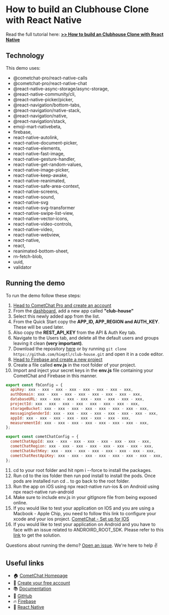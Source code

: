 # How to build an Clubhouse Clone with React Native

Read the full tutorial here: [**>> How to build an Clubhouse Clone with React Native**](https://www.cometchat.com/tutorials/#)

## Technology

This demo uses:

- @cometchat-pro/react-native-calls
- @cometchat-pro/react-native-chat
- @react-native-async-storage/async-storage,
- @react-native-community/cli,
- @react-native-picker/picker,
- @react-navigation/bottom-tabs,
- @react-navigation/native-stack,
- @react-navigation/native,
- @react-navigation/stack,
- emoji-mart-nativebeta,
- firebase,
- react-native-autolink,
- react-native-document-picker,
- react-native-elements,
- react-native-fast-image,
- react-native-gesture-handler,
- react-native-get-random-values,
- react-native-image-picker,
- react-native-keep-awake,
- react-native-reanimated,
- react-native-safe-area-context,
- react-native-screens,
- react-native-sound,
- react-native-svg
- react-native-svg-transformer
- react-native-swipe-list-view,
- react-native-vector-icons,
- react-native-video-controls,
- react-native-video,
- react-native-webview,
- react-native,
- react,
- reanimated-bottom-sheet,
- rn-fetch-blob,
- uuid,
- validator

## Running the demo

To run the demo follow these steps:

1. [Head to CometChat Pro and create an account](https://app.cometchat.com/signup)
2. From the [dashboard](https://app.cometchat.com/apps), add a new app called **"club-house"**
3. Select this newly added app from the list.
4. From the Quick Start copy the **APP_ID, APP_REGION and AUTH_KEY**. These will be used later.
5. Also copy the **REST_API_KEY** from the API & Auth Key tab.
6. Navigate to the Users tab, and delete all the default users and groups leaving it clean **(very important)**.
7. Download the repository [here](https://github.com/hieptl/club-house/archive/main.zip) or by running `git clone https://github.com/hieptl/club-house.git` and open it in a code editor.
8. [Head to Firebase and create a new project](https://console.firebase.google.com)
9. Create a file called **env.js** in the root folder of your project.
10. Import and inject your secret keys in the **env.js** file containing your CometChat and Firebase in this manner.

```js
export const fbConfig = {
  apiKey: xxx - xxx - xxx - xxx - xxx - xxx - xxx - xxx,
  authDomain: xxx - xxx - xxx - xxx - xxx - xxx - xxx - xxx,
  databaseURL: xxx - xxx - xxx - xxx - xxx - xxx - xxx - xxx,
  projectId: xxx - xxx - xxx - xxx - xxx - xxx - xxx - xxx,
  storageBucket: xxx - xxx - xxx - xxx - xxx - xxx - xxx - xxx,
  messagingSenderId: xxx - xxx - xxx - xxx - xxx - xxx - xxx - xxx,
  appId: xxx - xxx - xxx - xxx - xxx - xxx - xxx - xxx,
  measurementId: xxx - xxx - xxx - xxx - xxx - xxx - xxx - xxx,
};

export const cometChatConfig = {
  cometChatAppId: xxx - xxx - xxx - xxx - xxx - xxx - xxx - xxx,
  cometChatRegion: xxx - xxx - xxx - xxx - xxx - xxx - xxx - xxx,
  cometChatAuthKey: xxx - xxx - xxx - xxx - xxx - xxx - xxx - xxx,
  cometChatRestApiKey: xxx - xxx - xxx - xxx - xxx - xxx - xxx - xxx,
};
```

11. cd to your root folder and hit npm i --force to install the packages.
12. Run cd to the ios folder then run pod install to install the pods. Once pods are installed run cd .. to go back to the root folder.
13. Run the app on iOS using npx react-native run-ios & on Android using npx react-native run-android
14. Make sure to include env.js in your gitIgnore file from being exposed online.
15. If you would like to test your application on IOS and you are using a Macbook - Apple Chip, you need to follow this link to configure your xcode and your ios project. [CometChat - Set up for IOS](https://prodocs.cometchat.com/docs/ios-setup)
16. If you would like to test your application on Android and you have to face with an issue related to ANDROIRD_ROOT_SDK. Please refer to this [link](https://stackoverflow.com/questions/27620262/sdk-location-not-found-define-location-with-sdk-dir-in-the-local-properties-fil) to get the solution.

Questions about running the demo? [Open an issue](https://github.com/hieptl/club-house/issues). We're here to help ✌️

## Useful links

- 🏠 [CometChat Homepage](https://app.cometchat.com/signup)
- 🚀 [Create your free account](https://app.cometchat.com/apps)
- 📚 [Documentation](https://www.cometchat.com/docs/home/welcome)
- 👾 [GitHub](https://www.github.com/cometchat-pro)
- 🔥 [Firebase](https://console.firebase.google.com)
- 🔷 [React Native](https://reactnative.dev)
